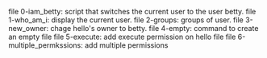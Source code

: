 file 0-iam_betty: script that switches the current user to the user betty.
file 1-who_am_i: display the current user.
file 2-groups: groups of user.
file 3-new_owner: chage hello's owner to betty.
file 4-empty: command to create an empty file
file 5-execute: add execute permission on hello file
file 6-multiple_permkssions: add multiple permissions